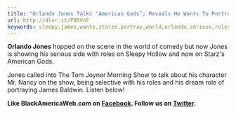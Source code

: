 ```yaml
---
title: "Orlando Jones Talks ‘American Gods’; Reveals He Wants To Portray James Baldwin"
url: http://dlvr.it/P8RVnF
keywords: sleepy,james,wants,starzs,portray,world,orlando,serious,roles,tom,gods,reveals,twitter,showing,talks,jones,american,talk,baldwin
---
```

**Orlando Jones** hopped on the scene in the world of comedy but now Jones is showing his serious side with roles on Sleepy Hollow and now on Starz's American Gods. 

Jones called into The Tom Joyner Morning Show to talk about his character Mr. Nancy on the show, being selective with his roles and his dream role of portraying James Baldwin. Listen below!

**Like BlackAmericaWeb.com on **[**Facebook**](http://on.fb.me/1aOsjW5)**. Follow us on **[**Twitter**](http://bit.ly/1kONP5k)**.**
